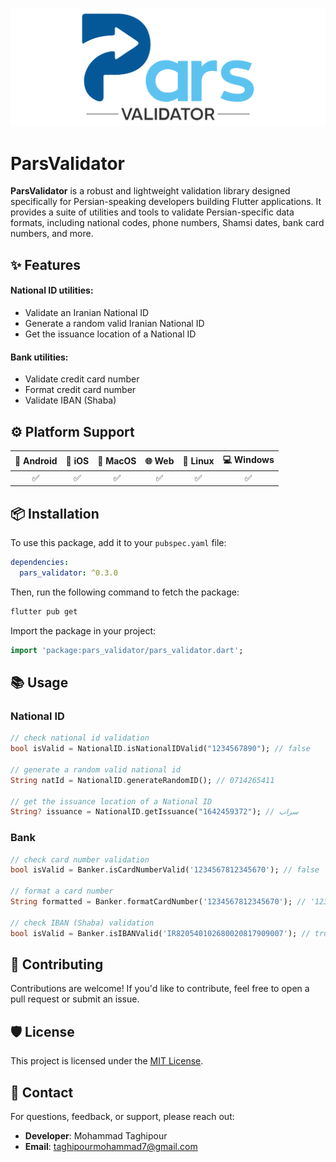 ![](https://github.com/MohammadTaghipour/pars_validator/blob/master/img/logo.png)


# **ParsValidator**
**ParsValidator** is a robust and lightweight validation library designed specifically for Persian-speaking developers building Flutter applications. It provides a suite of utilities and tools to validate Persian-specific data formats, including national codes, phone numbers, Shamsi dates, bank card numbers, and more.

## ✨ Features

#### National ID utilities:
- Validate an Iranian National ID
- Generate a random valid Iranian National ID
- Get the issuance location of a National ID

#### Bank utilities:

- Validate credit card number
- Format credit card number
- Validate IBAN (Shaba)


## ⚙ Platform Support

| 📱 Android | 🍎 iOS | 🍏 MacOS | 🌐 Web | 🐧 Linux | 💻 Windows |
|:----------:|:------:|:--------:|:------:|:--------:|:----------:|
|     ✅      |   ✅    |    ✅     |   ✅    |    ✅     |     ✅      |

## 📦 Installation

To use this package, add it to your `pubspec.yaml` file:

```yaml
dependencies:
  pars_validator: ^0.3.0
```

Then, run the following command to fetch the package:

```bash
flutter pub get
```

Import the package in your project:

```dart
import 'package:pars_validator/pars_validator.dart';
```


## 📚 Usage

### National ID
```dart
// check national id validation
bool isValid = NationalID.isNationalIDValid("1234567890"); // false

// generate a random valid national id
String natId = NationalID.generateRandomID(); // 0714265411

// get the issuance location of a National ID
String? issuance = NationalID.getIssuance("1642459372"); // سراب
```

### Bank

```dart
// check card number validation
bool isValid = Banker.isCardNumberValid('1234567812345670'); // false

// format a card number
String formatted = Banker.formatCardNumber('1234567812345670'); // '1234 5678 1234 5670'

// check IBAN (Shaba) validation
bool isValid = Banker.isIBANValid('IR820540102680020817909007'); // true
```

## 🤝 Contributing

Contributions are welcome! If you'd like to contribute, feel free to open a pull request or submit
an issue.

## 🛡️ License

This project is licensed under the [MIT License](https://mit-license.org/).

## 📧 Contact

For questions, feedback, or support, please reach out:

- **Developer**: Mohammad Taghipour
- **Email**: taghipourmohammad7@gmail.com
